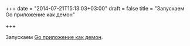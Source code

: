 +++
date = "2014-07-21T15:13:03+03:00"
draft = false
title = "Запускаем Go приложение как демон"

+++

<p>Запускаем <a href="http://blog.turret.io/daemonize-your-go-app/">Go приложение как демон</a>.</p>


